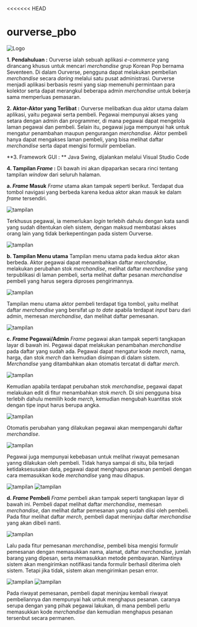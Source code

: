 <<<<<<< HEAD
# ourverse_pbo

![Logo](OurLogo.png)


**1. Pendahuluan :**
Ourverse ialah sebuah aplikasi _e-commerce_ yang dirancang khusus untuk mencari _merchandise_ grup Korean Pop bernama Seventeen. Di dalam Ourverse, pengguna dapat melakukan pembelian _merchandise_ secara _daring_ melalui satu pusat administrasi. Ourverse menjadi aplikasi berbasis resmi yang siap memenuhi permintaan para kolektor serta dapat merangkul beberapa admin _merchandise_ untuk bekerja sama memperluas pemasaran.

**2. Aktor-Aktor yang Terlibat :**
Ourverse melibatkan dua aktor utama dalam aplikasi, yaitu pegawai serta pembeli. Pegawai mempunyai akses yang setara dengan admin dan programmer, di mana pegawai dapat mengelola laman pegawai dan pembeli. Selain itu, pegawai juga mempunyai hak untuk mengatur penambahan maupun pengurangan _merchandise_. Aktor pembeli hanya dapat mengakses laman pembeli, yang bisa melihat daftar _merchandise_ serta dapat mengisi formulir pembelian.  

**3. Framework GUI : **
Java Swing, dijalankan melalui Visual Studio Code

**4. Tampilan _Frame_ :**
Di bawah ini akan dipaparkan secara rinci tentang tampilan _window_ dari seluruh halaman. 

**a. _Frame_ Masuk**
_Frame_ utama akan tampak seperti berikut. Terdapat dua tombol navigasi yang berbeda karena kedua aktor akan masuk ke dalam _frame_ tersendiri.
   
   ![tampilan](Ourverse_Menu/ourverse_login.png)

Terkhusus pegawai, ia memerlukan _login_ terlebih dahulu dengan kata sandi yang sudah ditentukan oleh sistem, dengan maksud membatasi akses orang lain yang tidak berkepentingan pada sistem Ourverse.

   ![tampilan](Ourverse_Menu/ourverse_masuk_pegawai.png)


**b. Tampilan Menu utama**
Tampilan menu utama pada kedua aktor akan berbeda. Aktor pegawai dapat menambahkan daftar _merchandise_, melakukan perubahan stok _merchandise_, melihat daftar _merchandise_ yang terpublikasi di laman pembeli, serta melihat daftar pesanan _merchandise_ pembeli yang harus segera diproses pengirimannya.

   ![tampilan](Ourverse_Menu/ourverse_menu_pegawai.png)

Tampilan menu utama aktor pembeli terdapat tiga tombol, yaitu melihat daftar _merchandise_ yang bersifat _up to date_ apabila terdapat _input_ baru dari admin, memesan _merchandise_, dan melihat daftar pemesanan.

   ![tampilan](Ourverse_Menu/ourverse_menu_pembeli.png)


**c. _Frame_ Pegawai/Admin**
_Frame_ pegawai akan tampak seperti tangkapan layar di bawah ini. Pegawai dapat melakukan penambahan _merchandise_ pada daftar yang sudah ada. Pegawai dapat mengatur kode _merch_, nama, harga, dan stok _merch_ dan kemudian disimpan di dalam sistem. _Merchandise_ yang ditambahkan akan otomatis tercatat di daftar _merch_.

   ![tampilan](Ourverse_Menu/pegawai_nambah_merchandise.png)

Kemudian apabila terdapat perubahan stok _merchandise_, pegawai dapat melakukan edit di fitur menambahkan stok _merch_. Di sini pengguna bisa terlebih dahulu memilih kode _merch_, kemudian mengubah kuantitas stok dengan tipe input harus berupa angka. 

   ![tampilan](Ourverse_Menu/pegawai_stok_merchandise.png)

Otomatis perubahan yang dilakukan pegawai akan mempengaruhi daftar _merchandise_.

![tampilan](Ourverse_Menu/pegawai_daftar_merchandise.png)

Pegawai juga mempunyai kebebasan untuk melihat riwayat pemesanan yanng dilakukan oleh pembeli. Tidak hanya sampai di situ, bila terjadi ketidaksesusaian data, pegawai dapat menghapus pesanan pembeli dengan cara memasukkan kode _merchandise_ yang mau dihapus. 

![tampilan](Ourverse_Menu/pegawai_riwayat_hapus.png)
![tampilan](Ourverse_Menu/pegawai_setelah_hapus.png)


**d. _Frame_ Pembeli**
_Frame_ pembeli akan tampak seperti tangkapan layar di bawah ini. Pembeli dapat melihat daftar _merchandise_, memesan _merchandise_, dan melihat daftar pemesanan yang sudah diisi oleh pembeli. Pada fitur melihat daftar _merch_, pembeli dapat meninjau daftar _merchandise_ yang akan dibeli nanti.

![tampilan](Ourverse_Menu/pembeli_daftar.png)

Lalu pada fitur pemesanan _merchandise_, pembeli bisa mengisi formulir pemesanan dengan memasukkan nama, alamat, daftar _merchandise_, jumlah barang yang dipesan, serta memasukkan metode pembayaran. Nantinya sistem akan mengirimkan notifikasi tanda formulir berhasil diterima oleh sistem. Tetapi jika tidak, sistem akan mengirimkan pesan error.

![tampilan](Ourverse_Menu/pembeli_form_pesan.png)
![tampilan](Ourverse_Menu/pembeli_setelah_pesan.png)

Pada riwayat pemesanan, pembeli dapat meninjau kembali riwayat pembeliannya dan mempunyai hak untuk menghapus pesanan. caranya serupa dengan yang pihak pegawai lakukan, di mana pembeli perlu memasukkan kode _merchandise_ dan kemudian menghapus pesanan tersenbut secara permanen.
